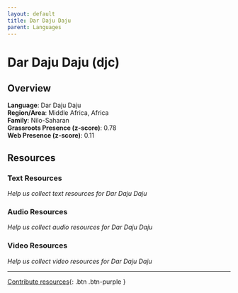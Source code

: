 ```yaml
---
layout: default
title: Dar Daju Daju
parent: Languages
---
```


# Dar Daju Daju (djc)

## Overview

**Language**: Dar Daju Daju  
**Region/Area**: Middle Africa, Africa  
**Family**: Nilo-Saharan  
**Grassroots Presence (z-score)**: 0.78  
**Web Presence (z-score)**: 0.11  

## Resources

### Text Resources
*Help us collect text resources for Dar Daju Daju*

### Audio Resources
*Help us collect audio resources for Dar Daju Daju*

### Video Resources
*Help us collect video resources for Dar Daju Daju*

---

[Contribute resources](https://forms.office.com/e/1SfLJx3u1r){: .btn .btn-purple }
